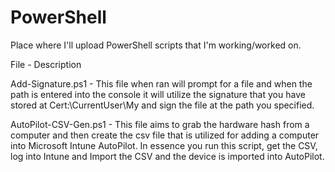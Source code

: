 # PowerShell
Place where I'll upload PowerShell scripts that I'm working/worked on.

File - Description

Add-Signature.ps1 - This file when ran will prompt for a file and when the path is entered into the console it will utilize the signature that you have stored at Cert:\CurrentUser\My and sign the file at the path you specified.

AutoPilot-CSV-Gen.ps1 - This file aims to grab the hardware hash from a computer and then create the csv file that is utilized for adding a computer into Microsoft Intune AutoPilot. In essence you run this script, get the CSV, log into Intune and Import the CSV and the device is imported into AutoPilot.

